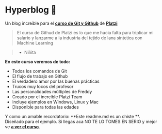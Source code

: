 # Hyperblog 💚
Un blog increíble para el [**curso de Git y Github**](https://platzi.com/cursos/git-github/) de [**Platzi**](https://platzi.com/ "Platzi")
>El curso de Githud de Platzi es lo que me hacia falta para triplicar mi salario y lanzarme a la industria del tejido de lana sintetica con Machine Learning

> - Niñita

**En este curso veremos de todo:**

* Todos los comandos de Git
* El flujo de trabajo en Github
* El verdadero amor por las buenas prácticas
* Trucos muy locos del profesor
* Las personalidades múltiples de Freddy
* Creado por el increíble Platzi Team
* Incluye ejemplos en Windows, Linux y Mac
* Disponible para todas las edades

Y como un amable recordatorio: **Este readme.md es un chiste **. Diseñado 
para el ejemplo. Si llegas aca NO TE LO TOMES EN SERIO y mejor ve [**a ver el curso**](https://platzi.com/cursos/git-github/ "a ver el curso").